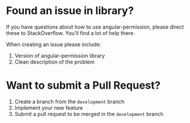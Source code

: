 Found an issue in library?
============================
If you have questions about how to use angular-permission, please direct these to StackOverflow. 
You'll find a lot of help there.

When creating an issue please include:
1. Version of angular-permission library
2. Clean description of the problem

Want to submit a Pull Request?
============================
1. Create a branch from the `development` branch
2. Implement your new feature
3. Submit a pull request to be merged in the `development` branch

